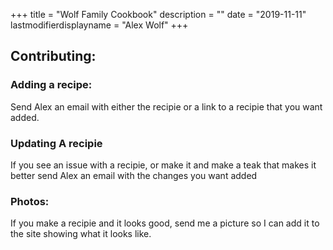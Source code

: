 +++
title = "Wolf Family Cookbook"
description = ""
date = "2019-11-11"
lastmodifierdisplayname = "Alex Wolf"
+++


## Contributing:

### Adding a recipe: 

Send Alex an email with either the recipie or a link to a recipie that you want added.

### Updating A recipie

If you see an issue with a recipie, or make it and make a teak that makes it better send Alex an email with the changes you want added

### Photos:

If you make a recipie and it looks good, send me a picture so I can add it to the site showing what it looks like.


